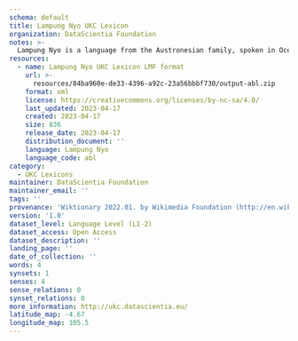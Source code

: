 ```yaml
---
schema: default
title: Lampung Nyo UKC Lexicon
organization: DataScientia Foundation
notes: >-
  Lampung Nyo is a language from the Austronesian family, spoken in Oceania. The UKC Lexicon of Lampung Nyo is represented as a lexico-semantic network. It consists of words, word senses, synsets, as well as sense-level and synset-level relationships.
resources:
  - name: Lampung Nyo UKC Lexicon LMF format
    url: >-
      resources/84ba960e-de33-4396-a92c-23a56bbbf730/output-abl.zip
    format: xml
    license: https://creativecommons.org/licenses/by-nc-sa/4.0/
    last_updated: 2023-04-17
    created: 2023-04-17
    size: 836
    release_date: 2023-04-17
    distribution_document: ''
    language: Lampung Nyo
    language_code: abl
category:
  - UKC Lexicons
maintainer: DataScientia Foundation
maintainer_email: ''
tags: ''
provenance: 'Wiktionary 2022.01. by Wikimedia Foundation (http://en.wiktionary.org); Princeton WordNet 2.1 by Princeton University (https://wordnet.princeton.edu)'
version: '1.0'
dataset_level: Language Level (L1-2)
dataset_access: Open Access
dataset_description: ''
landing_page: ''
date_of_collection: ''
words: 4
synsets: 1
senses: 4
sense_relations: 0
synset_relations: 0
more_information: http://ukc.datascientia.eu/
latitude_map: -4.67
longitude_map: 105.5
---
```

